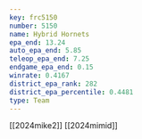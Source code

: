 ```yaml
---
key: frc5150
number: 5150
name: Hybrid Hornets
epa_end: 13.24
auto_epa_end: 5.85
teleop_epa_end: 7.25
endgame_epa_end: 0.15
winrate: 0.4167
district_epa_rank: 282
district_epa_percentile: 0.4481
type: Team
---
```

[[2024mike2]]
[[2024mimid]]
